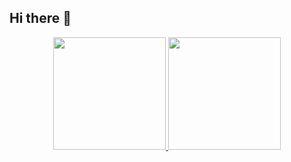 ## Hi there 👋

<div align="center">
  <a href="https://github.com/danyelvarejao">
  <img height="180em" src="https://github-readme-stats.vercel.app/api?username=danyelvarejao&show_icons=true&theme=dracula&include_all_commits=true&count_private=true"/>
  <img height="180em" src="https://github-readme-stats.vercel.app/api/top-langs/?username=danyelvarejao&layout=compact&langs_count=7&theme=dracula"/>
</div>
  
